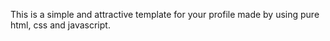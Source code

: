 This is a simple and attractive template for your profile made by using pure html, css and javascript.
